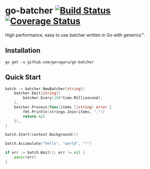 # go-batcher  [![Build Status][ci-img]][ci] [![Coverage Status][cov-img]][cov]

High performance, easy to use batcher written in Go with generics™.

## Installation

`go get -u github.com/garugaru/go-batcher`

## Quick Start

```go
batch := batcher.NewBatcher[string](
	batcher.Emit[string](
		batcher.Every(100*time.Millisecond),
	),
	batcher.Process(func(items []string) error {
		fmt.Println(strings.Join(items, ","))
		return nil
	}),
)

batch.Start(context.Background())

batch.Accumulate("hello", "world", "!") 

if err := batch.Wait(); err != nil {
	panic(err)
}
```

[ci-img]: https://github.com/garugaru/go-batcher/actions/workflows/tests.yml/badge.svg
[cov-img]: https://codecov.io/gh/garugaru/go-batcher/branch/master/graph/badge.svg
[ci]: https://github.com/garugaru/go-batcher/actions/workflows/tests.yml
[cov]: https://codecov.io/gh/garugaru/go-batcher
